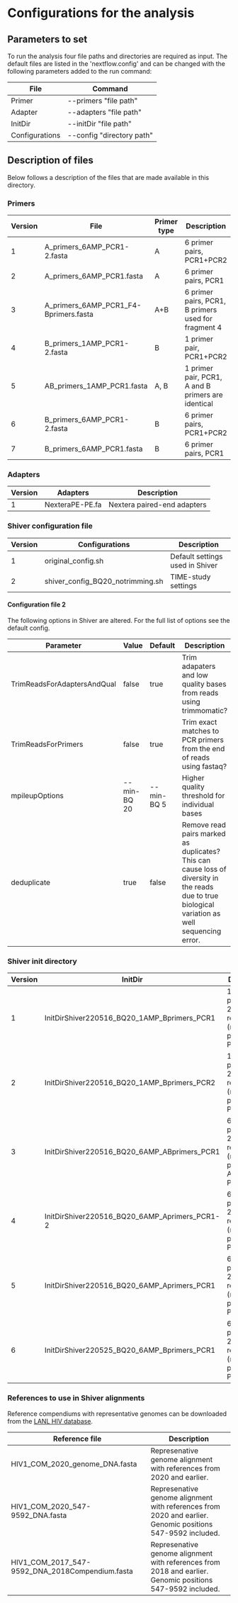 # Configurations for the analysis

## Parameters to set

To run the analysis four file paths and directories are required as input.
The default files are listed in the 'nextflow.config' and can be changed with the following parameters added to the 
run command:

| File        | Command     |
| ----------- | ----------- |
| Primer      | --primers "file path" |
| Adapter      | --adapters "file path" | 
| InitDir      | --initDir "file path" |
| Configurations      | --config "directory path" | 

## Description of files

Below follows a description of the files that are made available in this directory.

### Primers
| Version     | File  | Primer type   | Description | 
| ----------- | ----------- | ----------- | ----------- |
| 1 | A_primers_6AMP_PCR1-2.fasta | A | 6 primer pairs, PCR1+PCR2 | 
| 2 | A_primers_6AMP_PCR1.fasta | A | 6 primer pairs, PCR1 | 
| 3 | A_primers_6AMP_PCR1_F4-Bprimers.fasta | A+B | 6 primer pairs, PCR1, B primers used for fragment 4 |
| 4 | B_primers_1AMP_PCR1-2.fasta | B | 1 primer pair, PCR1+PCR2 | 
| 5 | AB_primers_1AMP_PCR1.fasta | A, B | 1 primer pair, PCR1, A and B primers are identical |
| 6 | B_primers_6AMP_PCR1-2.fasta | B | 6 primer pairs, PCR1+PCR2 |
| 7 | B_primers_6AMP_PCR1.fasta | B | 6 primer pairs, PCR1 |

### Adapters
| Version     | Adapters    | Description           | 
| ----------- | ----------- | --------------------- |
| 1 | NexteraPE-PE.fa | Nextera paired-end adapters | 

### Shiver configuration file
| Version     | Configurations | Description | 
| ----------- | ----------- | ----------- |
| 1 | original_config.sh | Default settings used in Shiver |
| 2 | shiver_config_BQ20_notrimming.sh | TIME-study settings |

#### Configuration file 2

The following options in Shiver are altered. For the full list of options see the default config.

| Parameter   | Value       | Default     | Description |
| ----------- | ----------- | ----------- | ----------- |
| TrimReadsForAdaptersAndQual      | false | true | Trim adapaters and low quality bases from reads using trimmomatic? |
| TrimReadsForPrimers      | false | true | Trim exact matches to PCR primers from the end of reads using fastaq? |
| mpileupOptions      | --min-BQ 20 | --min-BQ 5 | Higher quality threshold for individual bases |
| deduplicate      | true | false | Remove read pairs marked as duplicates? This can cause loss of diversity in the reads due to true biological variation as well sequencing error. |

### Shiver init directory
| Version     | InitDir     | Description | 
| ----------- | ----------- | ----------- |
| 1 | InitDirShiver220516_BQ20_1AMP_Bprimers_PCR1 | 1 amplicon primers, 2020 references (no UTRs), primers: B, PCR1 |
| 2 | InitDirShiver220516_BQ20_1AMP_Bprimers_PCR2 | 1 amplicon primers, 2020 references (no UTRs), primers: B, PCR1+PCR2 |
| 3 | InitDirShiver220516_BQ20_6AMP_ABprimers_PCR1 | 6 amplicon primers, 2020 references (no UTRs), primers: A+B(F4), PCR1 |
| 4 | InitDirShiver220516_BQ20_6AMP_Aprimers_PCR1-2 | 6 amplicon primers, 2020 references (no UTRs) primers: A, PCR1+2 |
| 5 | InitDirShiver220516_BQ20_6AMP_Aprimers_PCR1 | 6 amplicon primers, 2020 references (no UTRs), primers: A, PCR1 |
| 6 | InitDirShiver220525_BQ20_6AMP_Bprimers_PCR1 | 6 amplicon primers, 2020 references (no UTRs), primers: B, PCR1 |

### References to use in Shiver alignments
Reference compendiums with representative genomes can be downloaded from the 
[LANL HIV database](http://www.hiv.lanl.gov/content/sequence/NEWALIGN/align.html).

| Reference  file                | Description                                                          |
| ------------------------------ | -------------------------------------------------------------------- |
| HIV1_COM_2020_genome_DNA.fasta | Represenative genome alignment with references from 2020 and earlier. |
| HIV1_COM_2020_547-9592_DNA.fasta | Represenative genome alignment with references from 2020 and earlier. Genomic positions 547-9592 included. |
| HIV1_COM_2017_547-9592_DNA_2018Compendium.fasta | Represenative genome alignment with references from 2018 and earlier. Genomic positions 547-9592 included. |

